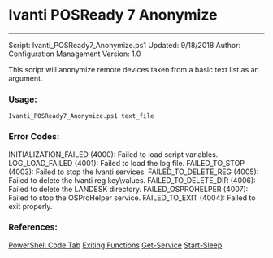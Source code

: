 # Ivanti POSReady 7 Anonymize
---
Script: Ivanti_POSReady7_Anonymize.ps1
Updated: 9/18/2018
Author: Configuration Management
Version: 1.0

This script will anonymize remote devices taken from a basic text list as an argument.


### Usage:
```
Ivanti_POSReady7_Anonymize.ps1 text_file
```

### Error Codes:
INITIALIZATION_FAILED (4000): Failed to load script variables.
LOG_LOAD_FAILED (4001): Failed to load the log file.
FAILED_TO_STOP (4003): Failed to stop the Ivanti services.
FAILED_TO_DELETE_REG (4005): Failed to delete the Ivanti reg key\values.
FAILED_TO_DELETE_DIR (4006): Failed to delete the LANDESK directory.
FAILED_OSPROHELPER (4007): Failed to stop the OSProHelper service.
FAILED_TO_EXIT (4004): Failed to exit properly.


### References:
[PowerShell Code Tab](https://stackoverflow.com/questions/20691068/how-do-i-type-a-tab-character-in-powershell)
[Exiting Functions](https://social.technet.microsoft.com/Forums/windows/en-US/356df869-2251-4cfc-b4f5-59627af18360/powershell-exit-code-from-function?forum=winserverpowershell)
[Get-Service](https://learn-powershell.net/2012/01/15/startingstopping-and-restarting-remote-services-with-powershell/)
[Start-Sleep](https://docs.microsoft.com/en-us/powershell/module/microsoft.powershell.utility/start-sleep?view=powershell-6)